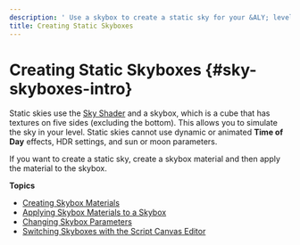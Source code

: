 ```yaml
---
description: ' Use a skybox to create a static sky for your &ALY; level. '
title: Creating Static Skyboxes
---
```

# Creating Static Skyboxes {#sky-skyboxes-intro}

Static skies use the [Sky Shader](/docs/userguide/shaders/sky.md) and a skybox, which is a cube that has textures on five sides \(excluding the bottom\)\. This allows you to simulate the sky in your level\. Static skies cannot use dynamic or animated **Time of Day** effects, HDR settings, and sun or moon parameters\.

If you want to create a static sky, create a skybox material and then apply the material to the skybox\.

**Topics**
+ [Creating Skybox Materials](/docs/userguide/sky/skyboxes-materials-creating.md)
+ [Applying Skybox Materials to a Skybox](/docs/userguide/sky/skyboxes-materials-applying.md)
+ [Changing Skybox Parameters](/docs/userguide/sky/skyboxes-params.md)
+ [Switching Skyboxes with the Script Canvas Editor](/docs/userguide/sky/skyboxes-switch.md)
